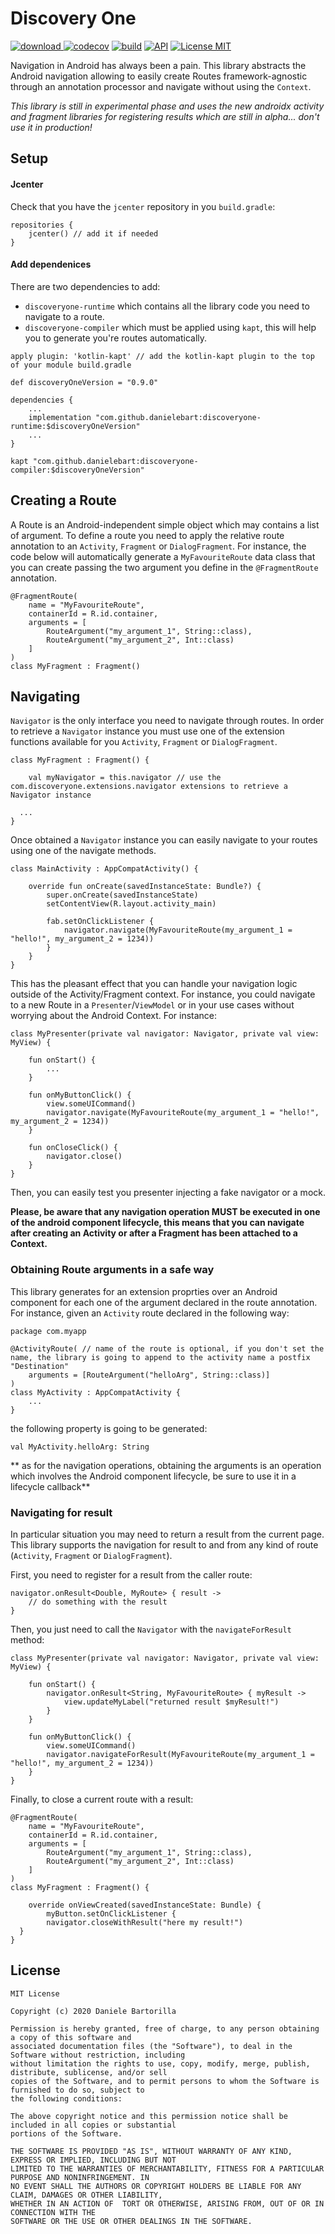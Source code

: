 # Discovery One

[ ![download](https://api.bintray.com/packages/danielebartorilla/DiscoveryOne/com.github.danielebart/images/download.svg) ](https://bintray.com/danielebartorilla/DiscoveryOne/com.github.danielebart/_latestVersion)
[![codecov](https://codecov.io/gh/danielebart/discovery-one/branch/master/graph/badge.svg)](https://codecov.io/gh/danielebart/discovery-one)
[![build](https://github.com/danielebart/discovery-one/workflows/master/badge.svg?branch=master)](https://github.com/danielebart/discovery-one/actions?query=workflow%3Amaster)
[![API](https://img.shields.io/badge/API-14%2B-brightgreen.svg?style=flat)](https://android-arsenal.com/api?level=14)
[![License MIT](https://img.shields.io/badge/License-MIT-red.svg)](https://opensource.org/licenses/MIT)

Navigation in Android has always been a pain. This library abstracts the Android navigation allowing to easily create Routes framework-agnostic through an annotation processor and navigate without using the `Context`.

*This library is still in experimental phase and uses the new androidx activity and fragment libraries for registering results which are still in alpha... don't use it in production!* 

## Setup
#### Jcenter

Check that you have the `jcenter` repository in you `build.gradle`:

```
repositories {
    jcenter() // add it if needed
}
```

#### Add dependenices
There are two dependencies to add:
- `discoveryone-runtime` which contains all the library code you need to navigate to a route.
- `discoveryone-compiler` which must be applied using `kapt`, this will help you to generate you're routes automatically.


```
apply plugin: 'kotlin-kapt' // add the kotlin-kapt plugin to the top of your module build.gradle

def discoveryOneVersion = "0.9.0"

dependencies {
    ...
    implementation "com.github.danielebart:discoveryone-runtime:$discoveryOneVersion"
    ...
}

kapt "com.github.danielebart:discoveryone-compiler:$discoveryOneVersion"
```

## Creating a Route
A Route is an Android-independent simple object which may contains a list of argument.
To define a route you need to apply the relative route annotation to an `Activity`, `Fragment` or `DialogFragment`.
For instance, the code below will automatically generate a `MyFavouriteRoute` data class that you can create passing the two argument you define in the `@FragmentRoute` annotation.

```
@FragmentRoute(
    name = "MyFavouriteRoute",
    containerId = R.id.container,
    arguments = [
        RouteArgument("my_argument_1", String::class),
        RouteArgument("my_argument_2", Int::class)
    ]
)
class MyFragment : Fragment()
```

## Navigating
`Navigator` is the only interface you need to navigate through routes.
In order to retrieve a `Navigator` instance you must use one of the extension functions available for you `Activity`, `Fragment` or `DialogFragment`.

```
class MyFragment : Fragment() {

    val myNavigator = this.navigator // use the com.discoveryone.extensions.navigator extensions to retrieve a Navigator instance

  ...
}
```

Once obtained a `Navigator` instance you can easily navigate to your routes using one of the navigate methods.

```
class MainActivity : AppCompatActivity() {

    override fun onCreate(savedInstanceState: Bundle?) {
        super.onCreate(savedInstanceState)
        setContentView(R.layout.activity_main)

        fab.setOnClickListener {
            navigator.navigate(MyFavouriteRoute(my_argument_1 = "hello!", my_argument_2 = 1234))
        }
    }
}

```

This has the pleasant effect that you can handle your navigation logic outside of the Activity/Fragment context. For instance, you could navigate to a new Route in a `Presenter`/`ViewModel` or in your use cases without worrying about the Android Context.
For instance:

```
class MyPresenter(private val navigator: Navigator, private val view: MyView) {

    fun onStart() {
        ...
    }

    fun onMyButtonClick() {
        view.someUICommand()
        navigator.navigate(MyFavouriteRoute(my_argument_1 = "hello!", my_argument_2 = 1234))
    }
    
    fun onCloseClick() {
        navigator.close()
    }
}
```
Then, you can easily test you presenter injecting a fake navigator or a mock.

**Please, be aware that any navigation operation MUST be executed in one of the android component lifecycle, this means that you can navigate after creating an Activity or after a Fragment has been attached to a Context.**

### Obtaining Route arguments in a safe way
This library generates for an extension proprties over an Android component for each one of the argument declared in the route annotation.
For instance, given an `Activity` route declared in the following way:
```
package com.myapp

@ActivityRoute( // name of the route is optional, if you don't set the name, the library is going to append to the activity name a postfix "Destination"
    arguments = [RouteArgument("helloArg", String::class)]
)
class MyActivity : AppCompatActivity {
    ...
}
```

the following property is going to be generated:
```
val MyActivity.helloArg: String
```

** as for the navigation operations, obtaining the arguments is an operation which involves the Android component lifecycle, be sure to use it in a lifecycle callback**


### Navigating for result
In particular situation you may need to return a result from the current page. This library supports the navigation for result to and from any kind of route (`Activity`, `Fragment` or `DialogFragment`).

First, you need to register for a result from the caller route:
```
navigator.onResult<Double, MyRoute> { result ->
    // do something with the result
}
```

Then, you just need to call the `Navigator` with the `navigateForResult` method:
```
class MyPresenter(private val navigator: Navigator, private val view: MyView) {

    fun onStart() {
        navigator.onResult<String, MyFavouriteRoute> { myResult ->
            view.updateMyLabel("returned result $myResult!")
        }
    }

    fun onMyButtonClick() {
        view.someUICommand()
        navigator.navigateForResult(MyFavouriteRoute(my_argument_1 = "hello!", my_argument_2 = 1234))
    }
}
```

Finally, to close a current route with a result:

```
@FragmentRoute(
    name = "MyFavouriteRoute",
    containerId = R.id.container,
    arguments = [
        RouteArgument("my_argument_1", String::class),
        RouteArgument("my_argument_2", Int::class)
    ]
)
class MyFragment : Fragment() {
    
    override onViewCreated(savedInstanceState: Bundle) {
        myButton.setOnClickListener {
        navigator.closeWithResult("here my result!")
  }
}
```

## License
```
MIT License

Copyright (c) 2020 Daniele Bartorilla

Permission is hereby granted, free of charge, to any person obtaining a copy of this software and 
associated documentation files (the "Software"), to deal in the Software without restriction, including 
without limitation the rights to use, copy, modify, merge, publish, distribute, sublicense, and/or sell 
copies of the Software, and to permit persons to whom the Software is furnished to do so, subject to 
the following conditions:

The above copyright notice and this permission notice shall be included in all copies or substantial 
portions of the Software.

THE SOFTWARE IS PROVIDED "AS IS", WITHOUT WARRANTY OF ANY KIND, EXPRESS OR IMPLIED, INCLUDING BUT NOT 
LIMITED TO THE WARRANTIES OF MERCHANTABILITY, FITNESS FOR A PARTICULAR PURPOSE AND NONINFRINGEMENT. IN 
NO EVENT SHALL THE AUTHORS OR COPYRIGHT HOLDERS BE LIABLE FOR ANY CLAIM, DAMAGES OR OTHER LIABILITY, 
WHETHER IN AN ACTION OF  TORT OR OTHERWISE, ARISING FROM, OUT OF OR IN CONNECTION WITH THE 
SOFTWARE OR THE USE OR OTHER DEALINGS IN THE SOFTWARE.
```
